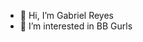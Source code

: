 - 👋 Hi, I’m Gabriel Reyes
- 👀 I’m interested in BB Gurls

<!---
GabReyesss/GabReyesss is a ✨ special ✨ repository because its `README.md` (this file) appears on your GitHub profile.
You can click the Preview link to take a look at your changes.
--->
